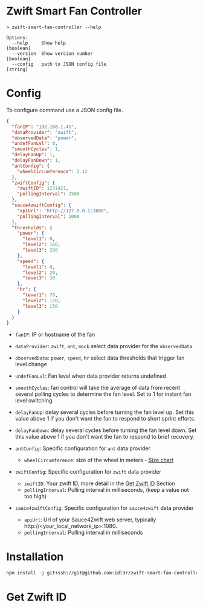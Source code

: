 # Zwift Smart Fan Controller

<!-- command-documentation -->

```
> zwift-smart-fan-controller --help

Options:
  --help     Show help                                                 [boolean]
  --version  Show version number                                       [boolean]
  --config   path to JSON config file                                   [string]

```

<!-- end-command-documentation -->

# Config

To configure command use a JSON config file.

```json
{
  "fanIP": "192.168.1.41",
  "dataProvider": "zwift",
  "observedData": "power",
  "undefFanLvl": 0,
  "smoothCycles": 1,
  "delayFanUp": 1,
  "delayFanDown": 1,
  "antConfig": {
    "wheelCircumference": 2.12
  },
  "zwiftConfig": {
    "zwiftID": 1231421,
    "pollingInterval": 2500
  },
  "sauce4zwiftConfig": {
    "apiUrl": "http://127.0.0.1:1080",
    "pollingInterval": 1000
  },
  "thresholds": {
    "power": {
      "level1": 0,
      "level2": 160,
      "level3": 280
    },
    "speed": {
      "level1": 0,
      "level2": 20,
      "level3": 30
    },
    "hr": {
      "level1": 70,
      "level2": 120,
      "level3": 150
    }
  }
}
```

- `fanIP`: IP or hostname of the fan
- `dataProvider`: `zwift`, `ant`, `mock` select data provider for the `observedData`
- `observedData`: `power`, `speed`, `hr` select data thresholds that trigger fan level change
- `undefFanLvl`: Fan level when data provider returns undefined
- `smoothCycles`: fan control will take the average of data from recent several polling cycles to determine the fan level. Set to 1 for instant fan level switching.
- `delayFanUp`: delay several cycles before turning the fan level up. Set this value above 1 if you don't want the fan to respond to short sprint efforts.
- `delayFanDown`: delay several cycles before turning the fan level down. Set this value above 1 if you don't want the fan to respond to brief recovery.

- `antConfig`: Specific configuration for `ant` data provider

  - `wheelCircumference`: size of the wheel in meters - [Size chart](<https://www.bikecalc.com/wheel_size_math#:~:text=Wheel%20diameter%20%3D%20(rim%20diameter),circumference%20%3D%20Wheel%20diameter%20*%20PI.>)

- `zwiftConfig`: Specific configuration for `zwift` data provider

  - `zwiftID`: Your zwift ID, more detail in the [Get Zwift ID](#get-zwift-id) Section
  - `pollingInterval`: Pulling interval in milliseconds, (keep a value not too high)

- `sauce4zwiftConfig`: Specific configuration for `sauce4zwift` data provider
  - `apiUrl`: Url of your Sauce4Zwift web server, typically http://<your_local_network_ip>:1080.
  - `pollingInterval`: Pulling interval in milliseconds

# Installation

```bash
npm install -g git+ssh://git@github.com:idl3r/zwift-smart-fan-controller.git
```

<a name="get-zwift-id"></a>

# Get Zwift ID
